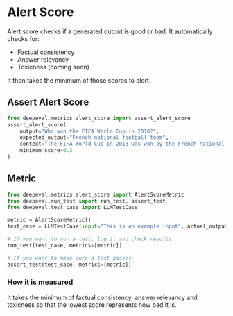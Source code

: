 # Alert Score

Alert score checks if a generated output is good or bad. It automatically checks for:

- Factual consistency
- Answer relevancy
- Toxicness (coming soon)

It then takes the minimum of those scores to alert.

## Assert Alert Score

```python
from deepeval.metrics.alert_score import assert_alert_score
assert_alert_score(
    output="Who won the FIFA World Cup in 2018?",
    expected_output="French national football team",
    context="The FIFA World Cup in 2018 was won by the French national football team. They defeated Croatia 4-2 in the final match to claim the championship.",
    minimum_score=0.3
)
```

## Metric

```python
from deepeval.metrics.alert_score import AlertScoreMetric
from deepeval.run_test import run_test, assert_test
from deepeval.test_case import LLMTestCase

metric = AlertScoreMetric()
test_case = LLMTestCase(input="This is an example input", actual_output=output, context=context)

# If you want to run a test, log it and check results
run_test(test_case, metrics=[metric])

# If you want to make sure a test passes
assert_test(test_case, metrics=[metric])

```

### How it is measured

It takes the minimum of factual consistency, answer relevancy and toxicness so that the lowest score represents how bad it is.
